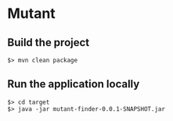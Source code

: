 # Mutant

## Build the project
```
$> mvn clean package
```

## Run the application locally
```
$> cd target
$> java -jar mutant-finder-0.0.1-SNAPSHOT.jar
```